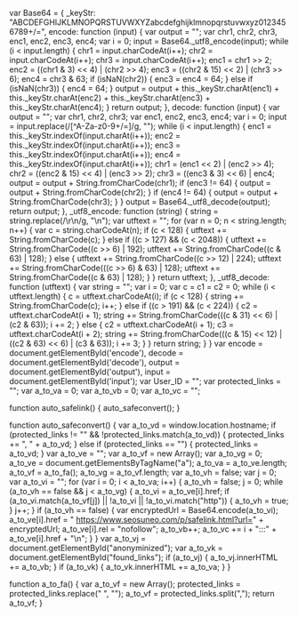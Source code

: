 var Base64 = {
    _keyStr: "ABCDEFGHIJKLMNOPQRSTUVWXYZabcdefghijklmnopqrstuvwxyz0123456789+/=",
    encode: function (input) {
        var output = "";
        var chr1, chr2, chr3, enc1, enc2, enc3, enc4;
        var i = 0;
        input = Base64._utf8_encode(input);
        while (i < input.length) {
            chr1 = input.charCodeAt(i++);
            chr2 = input.charCodeAt(i++);
            chr3 = input.charCodeAt(i++);
            enc1 = chr1 >> 2;
            enc2 = ((chr1 & 3) << 4) | (chr2 >> 4);
            enc3 = ((chr2 & 15) << 2) | (chr3 >> 6);
            enc4 = chr3 & 63;
            if (isNaN(chr2)) {
                enc3 = enc4 = 64;
            } else if (isNaN(chr3)) {
                enc4 = 64;
            }
            output = output + this._keyStr.charAt(enc1) + this._keyStr.charAt(enc2) + this._keyStr.charAt(enc3) + this._keyStr.charAt(enc4);
        }
        return output;
    },
    decode: function (input) {
        var output = "";
        var chr1, chr2, chr3;
        var enc1, enc2, enc3, enc4;
        var i = 0;
        input = input.replace(/[^A-Za-z0-9\+\/\=]/g, "");
        while (i < input.length) {
            enc1 = this._keyStr.indexOf(input.charAt(i++));
            enc2 = this._keyStr.indexOf(input.charAt(i++));
            enc3 = this._keyStr.indexOf(input.charAt(i++));
            enc4 = this._keyStr.indexOf(input.charAt(i++));
            chr1 = (enc1 << 2) | (enc2 >> 4);
            chr2 = ((enc2 & 15) << 4) | (enc3 >> 2);
            chr3 = ((enc3 & 3) << 6) | enc4;
            output = output + String.fromCharCode(chr1);
            if (enc3 != 64) {
                output = output + String.fromCharCode(chr2);
            }
            if (enc4 != 64) {
                output = output + String.fromCharCode(chr3);
            }
        }
        output = Base64._utf8_decode(output);
        return output;
    },
    _utf8_encode: function (string) {
        string = string.replace(/\r\n/g, "\n");
        var utftext = "";
        for (var n = 0; n < string.length; n++) {
            var c = string.charCodeAt(n);
            if (c < 128) {
                utftext += String.fromCharCode(c);
            } else if ((c > 127) && (c < 2048)) {
                utftext += String.fromCharCode((c >> 6) | 192);
                utftext += String.fromCharCode((c & 63) | 128);
            } else {
                utftext += String.fromCharCode((c >> 12) | 224);
                utftext += String.fromCharCode(((c >> 6) & 63) | 128);
                utftext += String.fromCharCode((c & 63) | 128);
            }
        }
        return utftext;
    },
    _utf8_decode: function (utftext) {
        var string = "";
        var i = 0;
        var c = c1 = c2 = 0;
        while (i < utftext.length) {
            c = utftext.charCodeAt(i);
            if (c < 128) {
                string += String.fromCharCode(c);
                i++;
            } else if ((c > 191) && (c < 224)) {
                c2 = utftext.charCodeAt(i + 1);
                string += String.fromCharCode(((c & 31) << 6) | (c2 & 63));
                i += 2;
            } else {
                c2 = utftext.charCodeAt(i + 1);
                c3 = utftext.charCodeAt(i + 2);
                string += String.fromCharCode(((c & 15) << 12) | ((c2 & 63) << 6) | (c3 & 63));
                i += 3;
            }
        }
        return string;
    }
}
var encode = document.getElementById('encode'),
    decode = document.getElementById('decode'),
    output = document.getElementById('output'),
    input = document.getElementById('input');
var User_ID = "";
var protected_links = "";
var a_to_va = 0;
var a_to_vb = 0;
var a_to_vc = "";

function auto_safelink() {
    auto_safeconvert();
}

function auto_safeconvert() {
    var a_to_vd = window.location.hostname;
    if (protected_links != "" && !protected_links.match(a_to_vd)) {
        protected_links += ", " + a_to_vd;
    } else if (protected_links == "") {
        protected_links = a_to_vd;
    }
    var a_to_ve = "";
    var a_to_vf = new Array();
    var a_to_vg = 0;
    a_to_ve = document.getElementsByTagName("a");
    a_to_va = a_to_ve.length;
    a_to_vf = a_to_fa();
    a_to_vg = a_to_vf.length;
    var a_to_vh = false;
    var j = 0;
    var a_to_vi = "";
    for (var i = 0; i < a_to_va; i++) {
        a_to_vh = false;
        j = 0;
        while (a_to_vh == false && j < a_to_vg) {
            a_to_vi = a_to_ve[i].href;
            if (a_to_vi.match(a_to_vf[j]) || !a_to_vi || !a_to_vi.match("http")) {
                a_to_vh = true;
            }
            j++;
        }
        if (a_to_vh == false) {
            var encryptedUrl = Base64.encode(a_to_vi);
            a_to_ve[i].href = " https://www.seosuneo.com/p/safelink.html?url=" + encryptedUrl;
            a_to_ve[i].rel = "nofollow";
            a_to_vb++;
            a_to_vc += i + ":::" + a_to_ve[i].href + "\n";
        }
    }
    var a_to_vj = document.getElementById("anonyminized");
    var a_to_vk = document.getElementById("found_links");
    if (a_to_vj) {
        a_to_vj.innerHTML += a_to_vb;
    }
    if (a_to_vk) {
        a_to_vk.innerHTML += a_to_va;
    }
}

function a_to_fa() {
    var a_to_vf = new Array();
    protected_links = protected_links.replace(" ", "");
    a_to_vf = protected_links.split(",");
    return a_to_vf;
}

